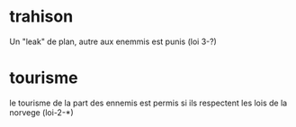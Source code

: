 # trahison
Un "leak" de plan, autre aux enemmis est punis (loi 3-?)
# tourisme
le tourisme de la part des ennemis est permis si ils respectent les lois de la norvege (loi-2-*)
